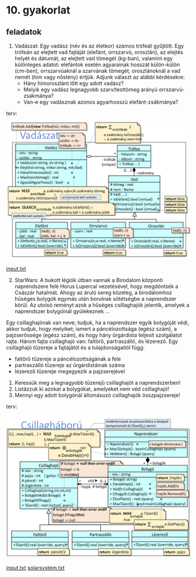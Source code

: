 # 10. gyakorlat

## feladatok

1. Vadászat: Egy vadász (név és az életkor) számos trófeát gyűjtött. Egy trófeán az elejtett vad fajtáját (elefánt, orrszarvú, oroszlán), az elejtés helyét és dátumát, az elejtett vad tömegét (kg-ban), valamint egy különleges adatot: elefántok esetén agyarainak hosszát  külön-külön (cm-ben), orrszarvúaknál a szarvának tömegét, oroszlánoknál a vad nemét (hím vagy nőstény) értjük. Adjunk választ az alábbi kérdésekre:
   - Hány hímoroszlánt lőtt egy adott vadász?
   - Melyik egy vadász legnagyobb szarv/testtömeg arányú orrszarvú-zsákmánya?
   - Van-e egy vadásznak azonos agyarhosszú elefánt-zsákmánya?


terv:

![image](./img/vadaszat.png)

[input.txt](./Vadaszat/Vadaszat/input.txt)

2. StarWars: A bukott légiók útban vannak a Birodalom központi naprendszere felé Horus Lupercal vezetésével, hogy megdöntsék a Császár hatalmát. Ahogy az áruló sereg közeleg, a birodalomhoz hűséges bolygók egymás után borulnak sötétségbe a naprendszer körül. Az utolsó reményt azok a hűséges csillaghajók jelentik, amelyek a naprendszer bolygóinál gyülekeznek … 
   
Egy csillaghajónak van neve; tudjuk, ha a naprendszer egyik bolygóját védi, akkor tudjuk, hogy melyiket; ismert a páncélozottsága (egész szám), a pajzserőssége (egész szám), és hogy hány űrgárdista teljesít szolgálatot rajta. 
Három fajta csillaghajó van: faltörő, partraszálló, és lézerező. Egy csillaghajó tűzereje a fajtájától és a tulajdonságaitól függ:
- faltörő tűzereje a páncélozottságának a fele 
- partraszálló tűzereje az űrgárdistáinak száma
- lézerező tűzereje megegyezik a pajzserejével

1. Keressük meg a legnagyobb tűzerejű csillaghajót a naprendszerben!
2. Listázzuk ki azokat a bolygókat, amelyeket nem véd csillaghajó!
3. Mennyi egy adott bolygónál állomásozó csillaghajók összpajzsereje!

terv: 

![image](./img/starwars.png)


[input.txt](./StarWars/StarWars/input.txt)
[solarsystem.txt](./StarWars/StarWars/solarsystem.txt)
